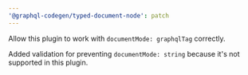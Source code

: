 ```yaml
---
'@graphql-codegen/typed-document-node': patch
---
```


Allow this plugin to work with `documentMode: graphqlTag` correctly.

Added validation for preventing `documentMode: string` because it's not supported in this plugin.